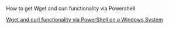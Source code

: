 How to get Wget and curl functionality via Powershell

[Wget and curl functionality via PowerShell on a Windows System](http://support.moonpoint.com/os/windows/PowerShell/wget-curl.php)
